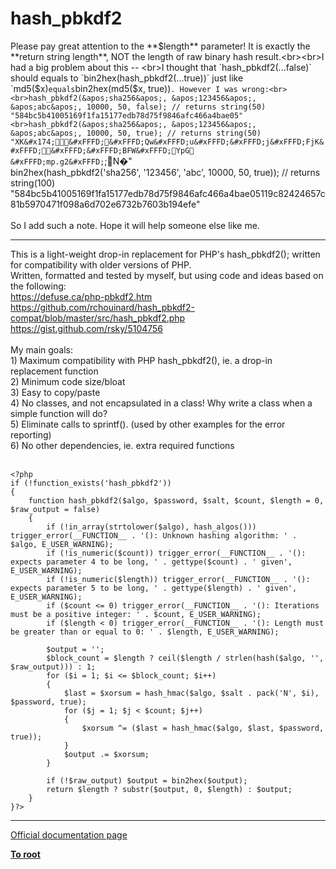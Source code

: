 # hash_pbkdf2



Please pay great attention to the **$length** parameter! It is exactly the **return string length**, NOT the length of raw binary hash result.<br><br>I had a big problem about this -- <br>I thought that `hash_pbkdf2(...false)` should equals to `bin2hex(hash_pbkdf2(...true))` just like `md5($x)` equals `bin2hex(md5($x, true))`. However I was wrong:<br><br>hash_pbkdf2(&apos;sha256&apos;, &apos;123456&apos;, &apos;abc&apos;, 10000, 50, false); // returns string(50) "584bc5b41005169f1fa15177edb78d75f9846afc466a4bae05"<br>hash_pbkdf2(&apos;sha256&apos;, &apos;123456&apos;, &apos;abc&apos;, 10000, 50, true); // returns string(50) "XK&#x174;&#xFFFD;&#xFFFD;Qw&#xFFFD;u&#xFFFD;&#xFFFD;j&#xFFFD;FjK&#xFFFD;&#xFFFD;&#xFFFD;BFW&#xFFFD;YpG    &#xFFFD;mp.g2&#xFFFD;`;N&#xFFFD;"<br>bin2hex(hash_pbkdf2(&apos;sha256&apos;, &apos;123456&apos;, &apos;abc&apos;, 10000, 50, true)); // returns string(100) "584bc5b41005169f1fa15177edb78d75f9846afc466a4bae05119c82424657c81b5970471f098a6d702e6732b7603b194efe"<br><br>So I add such a note. Hope it will help someone else like me.  

---

This is a light-weight drop-in replacement for PHP&apos;s hash_pbkdf2(); written for compatibility with older versions of PHP.<br>Written, formatted and tested by myself, but using code and ideas based on the following:<br>https://defuse.ca/php-pbkdf2.htm<br>https://github.com/rchouinard/hash_pbkdf2-compat/blob/master/src/hash_pbkdf2.php<br>https://gist.github.com/rsky/5104756<br><br>My main goals:<br>1) Maximum compatibility with PHP hash_pbkdf2(), ie. a drop-in replacement function<br>2) Minimum code size/bloat<br>3) Easy to copy/paste<br>4) No classes, and not encapsulated in a class! Why write a class when a simple function will do?<br>5) Eliminate calls to sprintf(). (used by other examples for the error reporting)<br>6) No other dependencies, ie. extra required functions<br><br>

```
<?php
if (!function_exists('hash_pbkdf2'))
{
    function hash_pbkdf2($algo, $password, $salt, $count, $length = 0, $raw_output = false)
    {
        if (!in_array(strtolower($algo), hash_algos())) trigger_error(__FUNCTION__ . '(): Unknown hashing algorithm: ' . $algo, E_USER_WARNING);
        if (!is_numeric($count)) trigger_error(__FUNCTION__ . '(): expects parameter 4 to be long, ' . gettype($count) . ' given', E_USER_WARNING);
        if (!is_numeric($length)) trigger_error(__FUNCTION__ . '(): expects parameter 5 to be long, ' . gettype($length) . ' given', E_USER_WARNING);
        if ($count <= 0) trigger_error(__FUNCTION__ . '(): Iterations must be a positive integer: ' . $count, E_USER_WARNING);
        if ($length < 0) trigger_error(__FUNCTION__ . '(): Length must be greater than or equal to 0: ' . $length, E_USER_WARNING);

        $output = '';
        $block_count = $length ? ceil($length / strlen(hash($algo, '', $raw_output))) : 1;
        for ($i = 1; $i <= $block_count; $i++)
        {
            $last = $xorsum = hash_hmac($algo, $salt . pack('N', $i), $password, true);
            for ($j = 1; $j < $count; $j++)
            {
                $xorsum ^= ($last = hash_hmac($algo, $last, $password, true));
            }
            $output .= $xorsum;
        }

        if (!$raw_output) $output = bin2hex($output);
        return $length ? substr($output, 0, $length) : $output;
    }
}?>
```
  

---

[Official documentation page](https://www.php.net/manual/en/function.hash-pbkdf2.php)

**[To root](/README.md)**